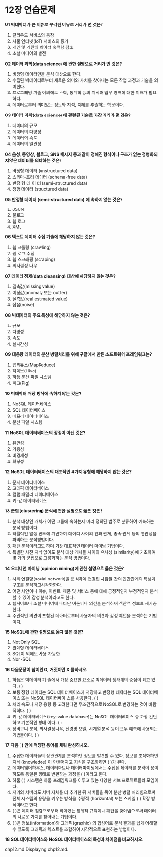 # 12장 연습문제

**01 빅데이터가 큰 이슈로 부각된 이유로 거리가 면 것은?**

1. 클라우드 서비스의 등장
2. 사물 인터넷(IoT) 서비스의 증가
3. 개인 및 기관의 데이터 축적량 감소
4. 소셜 미디어의 발전

**02 데이터 과학(data science) 에 관한 설명으로 거리가 먼 것은?**

1. 비정형 데이터만을 분석 대상으로 한다.
2. 수집된 빅데이터로부터 새로운 의미와 가치를 찾아내는 모든 작업 과정과 기술을 의미한다.
3. 프로그래밍 기술 이외에도 수학, 통계학 등의 지식과 업무 영역에 대한 이해가 필요하다.
4. 데이터로부터 의미있는 정보와 지석, 지혜를 추출하는 학문이다.

**03 데이터 과학(data science) 에 관런된 기술로 가장 거리가 먼 것은?**

1. 데이터의 규모
2. 데이터의 다양성
3. 데이터의 속도
4. 데이터의 일관성

**04 음성, 동영상, 블로그, SNS 메시지 등과 같이 정해진 형식이나 구조가 없는 정형화되지않은 데이터를 의미하는 것은?**

1. 바정형 데이터 (unstructured data)
2. 스키마-프리 데이터 (schema-free data)
3. 반정 형 데 이 터 (semi-structured data)
4. 정형 데이터 (structured data)

**05 반정형 데이터 (semi-structured data) 에 속하지 않는 것은?**

1. JSON
2. 불로그
3. 웹 로그
4. XML

**06 텍스트 데이터 수집 기술에 해당하지 않는 것은?**

1. 웹 크롤링 (crawling)
2. 웹 로그 수집
3. 웹 스크래핑 (scraping)
4. 의사결정 나무

**07 데이터 정제(data cleansing) 대상에 해당하지 않는 것은?**

1. 결측값(missing value)
2. 이상값(anomaly 또는 outlier)
3. 실측값(real estimated value)
4. 잡음(noise)

**08 빅데이터의 주요 특성에 해당하지 않는 것은?**

1. 규모
2. 다양성
3. 속도
4. 실시간성

**09 대용량 데이터의 분산 병렬처리를 위해 구글에서 만든 소프트웨어 프레임워크는?**

1. 맵리듀스(MapReduce)
2. 하이브(Hive)
3. 하둡 분산 파일 시스템
4. 피그(Pig)

**10 빅데이터 저장 방식에 속하지 않는 것은?**

1. NoSQL 데이터베이스
2. SQL 데이터베이스
3. 메모리 데이터베이스
4. 분산 파일 시스템

**11 NoSOL 데이터베이스의 장점이 아닌 것은?**

1. 유연성
2. 가용성
3. 비경제성
4. 확장성

**12 NoSOL 데이터베이스의 대표적인 4가지 유형에 해당하지 않는 것은?**

1. 문서 데이터베이스
2. 고래픽 데이터베이스
3. 컬럼 패밀리 데이터베이스
4. 키-값 데이터베이스

**13 군집 (clustering) 분석에 관한 설명으로 옳은 것은?**

1. 분석 대상인 개체가 어떤 그룹에 속하는지 미리 정의된 범주로 분류하여 예측하는 분석 방법이다.
2. 확률적인 발생 빈도에 기반하여 데이터 사이의 인과 관계, 종속 관계 등의 연관성을 파악하는 분석방법이다.
3. 패턴 분석이라고도 하며 가장 대표적인 데이터 마이닝 기법이다.
4. 특별한 사전 지식 없이도 분석 대상 개체들 사이의 유사성 (similarity)에 기초하여 몇 개의 군집으로 그룹화하는 분석 방법이다.

**14 오피니언 마이닝 (opinion mining)에 관한 설명으로 옳은 것은?**

1. 사회 연결망(social network)을 분석하여 연결된 사람들 간의 인간관계의 특성과 구조를 분석하고시각화한다.
2. 어떤 사안이나 이슈, 이벤트, 제품 및 서비스 등에 대해 긍정적인지 부정적인지 분석할 수 있어 감성 분석아라고도 한다.
3. 웹사이트나 소셜 미디어에 나타난 여론이나 의견을 분석하여 객관적 정보로 재가공한다.
4. 주관적인 의견이 포함된 데아터로부터 사용자의 의견과 감정 패턴을 분석하는 기법이다.

**15 NoSQL에 관한 설명으로 옳지 않은 것은?**

1. Not Only SQL
2. 관계형 데이터베이스
3. SQL이 외에도 사용 가능한
4. Non-SQL

**16 다음문장이 참이면 O, 거짓이먼 X 를하시오.**

1. 하둡은 빅데이터 기 술에서 가장 중요한 요소로 빅데이터 생태계의 중심이 되고 있다. ( )
2. 보통 정형 데이터는 SQL 데이터베이스에 저장하고 반정형 데이터는 SQL 데이터베이스 또는 NoSQL 데이터베이 스를 사용한다. ( )
3. 처리 속도나 저장 용량 등 고려한다면 무조건적으로 NoSQL로 변경하는 것이 바람직하다. ( )
4. 키-값 데이터베이스(key-value database)는 NoSQL 데이터베이스 중 가장 간단하고 기본적인 형태 이다. ( )
5. 장바구니 분석, 의사결정나무, 신경망 모델, 시계열 분석 등이 모두 예측에 사용되는 기법들이다. ( )

**17 다음 ( ) 안에 적당한 용어를 채워 완성하시오.**

1. 수집한 데이터들의 상관관계를 분석하면 정보를 발견할 수 있다. 정보를 조직화하면 지식 (knowledge) 이 만들어지고 지식을 구조화하면 ( )가 된다.
2. 데이터웨어하우스, 데이터마트나 데이터마이닝에서는 수집된 데이터를 분석이 용이하도록 통일된 형태로 변환하는 과정을 ( )이라고 한다.
3. 하둡 ( ) 시스템은 하둡 프레임워크를 이루고 있는 다양한 서브 프로젝트들의 모임이다.
4. 저가의 서버라도 서버 자체를 더 추가한 뒤 서버들을 묶어 분산 병렬 처리함으로써 전체 시스템의 용량을 키우는 방식을 수평적 (horizontal) 또는 스케일 ( ) 확장 방식아라고 한다.
5. ( )은 데이터 집합으로부터 의미있는 통계적 규칙이나 패턴을 찾아냄으로써 데이터의 새로운 가치를 찾아내는 기법이다.
6. ( )은 정보(information)와 그래픽(graphic) 의 합성어로 분석 결과를 쉽게 어해할 수 있도록 그래픽과 텍스트를 조합하여 시각적으로 표현하는 방법이다.

**18 SQL 데이터베이스와 NoSQL 데이터베이스의 특성과 차이점을 비교하시오.**


chp12.md
Displaying chp12.md.
